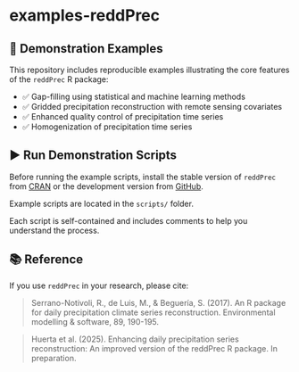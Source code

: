 # examples-reddPrec

## 🎯 Demonstration Examples

This repository includes reproducible examples illustrating the core features of the `reddPrec` R package:

- ✅ Gap-filling using statistical and machine learning methods  
- ✅ Gridded precipitation reconstruction with remote sensing covariates  
- ✅ Enhanced quality control of precipitation time series  
- ✅ Homogenization of precipitation time series  

## ▶️ Run Demonstration Scripts

Before running the example scripts, install the stable version of `reddPrec` from [CRAN](https://doi.org/10.32614/CRAN.package.reddPrec) or the development version from [GitHub](https://github.com/rsnotivoli/reddPrec).

Example scripts are located in the `scripts/` folder.

Each script is self-contained and includes comments to help you understand the process.

## 📚 Reference

If you use `reddPrec` in your research, please cite:

> Serrano-Notivoli, R., de Luis, M., & Beguería, S. (2017). An R package for daily precipitation climate series reconstruction. Environmental modelling & software, 89, 190-195.

> Huerta et al. (2025). Enhancing daily precipitation series reconstruction: An improved version of the reddPrec R package. In preparation.